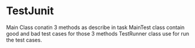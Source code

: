 # TestJunit
Main Class conatin 3 methods as describe in task
MainTest class contain good and bad test cases for those 3 methods
TestRunner class use for run the test cases.
